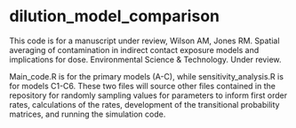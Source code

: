 # dilution_model_comparison

This code is for a manuscript under review,
Wilson AM, Jones RM. Spatial averaging of contamination in indirect contact exposure models and implications for dose. Environmental Science & Technology. Under review.


Main_code.R is for the primary models (A-C), while sensitivity_analysis.R is for models C1-C6. These two files will source other files contained in the repository for randomly sampling values for parameters to inform first order rates, calculations of the rates, development of the transitional probability matrices, and running the simulation code.
